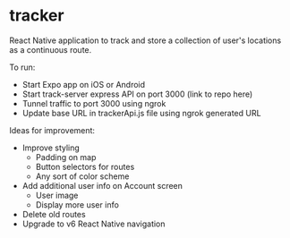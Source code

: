 # tracker

React Native application to track and store a collection of user's locations as a continuous route.

To run:
- Start Expo app on iOS or Android
- Start track-server express API on port 3000 (link to repo here)
- Tunnel traffic to port 3000 using ngrok
- Update base URL in trackerApi.js file using ngrok generated URL

Ideas for improvement:
- Improve styling
  * Padding on map
  * Button selectors for routes
  * Any sort of color scheme
- Add additional user info on Account screen
  * User image
  * Display more user info
- Delete old routes
- Upgrade to v6 React Native navigation
